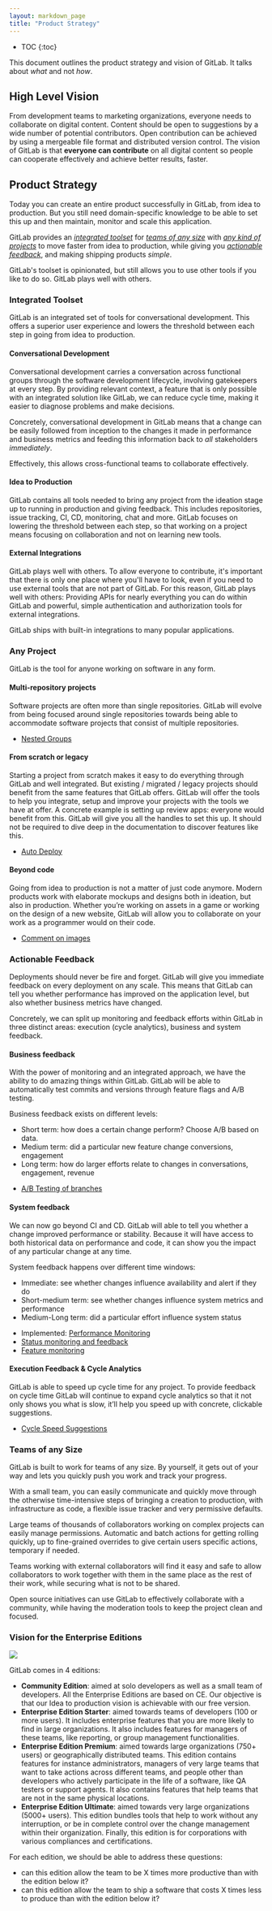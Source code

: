 ```yaml
---
layout: markdown_page
title: "Product Strategy"
---
```


- TOC
{:toc}

This document outlines the product strategy and vision of GitLab. It talks about
_what_ and not _how_.

## High Level Vision

From development teams to marketing organizations, everyone needs to
collaborate on digital content. Content should be open to suggestions by a wide
number of potential contributors. Open contribution can be achieved by using a
mergeable file format and distributed version control. The vision of GitLab is
that **everyone can contribute** on all digital content so people can
cooperate effectively and achieve better results, faster.

## Product Strategy

Today you can create an entire product successfully in GitLab, from idea to production. But you still need domain-specific knowledge to be able to set this up and then maintain, monitor and scale this application.

GitLab provides an [_integrated toolset_](#integrated-toolset) for [_teams of any size_](#teams-of-any-size) with [_any kind of projects_](#any-project) to move faster from idea to production, while giving you [_actionable feedback_](#actionable-feedback), and making shipping products _simple_.

GitLab's toolset is opinionated, but still allows you to use other tools if you
like to do so. GitLab plays well with others.

### Integrated Toolset

GitLab is an integrated set of tools for conversational development. This offers a superior user experience and lowers the threshold between each step in going from idea to production.

#### Conversational Development

Conversational development carries a conversation across functional groups through the software development lifecycle, involving gatekeepers at every step. By providing relevant context, a feature that is only possible with an integrated solution like GitLab, we can reduce cycle time, making it easier to diagnose problems and make decisions.

Concretely, conversational development in GitLab means that a change can be easily followed from inception to the changes it made in performance and business metrics and feeding this information back to _all_ stakeholders _immediately_.

Effectively, this allows cross-functional teams to collaborate effectively.

#### Idea to Production

GitLab contains all tools needed to bring any project from the ideation stage
up to running in production and giving feedback. This includes repositories,
issue tracking, CI, CD, monitoring, chat and more. GitLab focuses on lowering the threshold between each step, so that working on a project means focusing
on collaboration and not on learning new tools.

#### External Integrations

GitLab plays well with others. To allow everyone to contribute, it's important
that there is only one place where you'll have to look, even if you need to
use external tools that are not part of GitLab. For this reason, GitLab plays
well with others: Providing APIs for nearly everything you can do within GitLab
and powerful, simple authentication and authorization tools for external
integrations.

GitLab ships with built-in integrations to many popular applications.

### Any Project

GitLab is the tool for anyone working on software in any form.

#### Multi-repository projects

Software projects are often more than single repositories. GitLab will evolve from being focused around single repositories towards being able to accommodate software projects that consist of multiple repositories.

- [Nested Groups](https://gitlab.com/gitlab-org/gitlab-ce/issues/2772)

#### From scratch or legacy

Starting a project from scratch makes it easy to do everything through GitLab and well integrated. But existing / migrated / legacy projects should benefit from the same features that GitLab offers. GitLab will offer the tools to help you integrate, setup and improve your projects with the tools we have at offer. A concrete example is setting up review apps: everyone would benefit from this. GitLab will give you all the handles to set this up. It should not be required to dive deep in the documentation to discover features like this.

- [Auto Deploy](https://gitlab.com/gitlab-org/gitlab-ce/issues/23580)

#### Beyond code

Going from idea to production is not a matter of just code anymore. Modern products work with elaborate mockups and designs both in ideation, but also in production. Whether you’re working on assets in a game or working on the design of a new website, GitLab will allow you to collaborate on your work as a programmer would on their code.

- [Comment on images](https://gitlab.com/gitlab-org/gitlab-ce/issues/2641)

### Actionable Feedback

Deployments should never be fire and forget. GitLab will give you immediate feedback on every deployment on any scale. This means that GitLab can tell you whether performance has improved on the application level, but also whether business metrics have changed.

Concretely, we can split up monitoring and feedback efforts within GitLab in three distinct areas: execution (cycle analytics), business and system feedback.

#### Business feedback

With the power of monitoring and an integrated approach, we have the ability to do amazing things within GitLab. GitLab will be able to automatically test commits and versions through feature flags and A/B testing.

Business feedback exists on different levels:

* Short term: how does a certain change perform? Choose A/B based on data.
* Medium term: did a particular new feature change conversions, engagement
* Long term: how do larger efforts relate to changes in conversations, engagement, revenue

- [A/B Testing of branches](https://gitlab.com/gitlab-org/gitlab-ee/issues/117)

#### System feedback

We can now go beyond CI and CD. GitLab will able to tell you whether a change
improved performance or stability. Because it will have access to both
historical data on performance and code, it can show you the impact of any
particular change at any time.

System feedback happens over different time windows:

* Immediate: see whether changes influence availability and alert if they do
* Short-medium term: see whether changes influence system metrics and performance
* Medium-Long term: did a particular effort influence system status

- Implemented: [Performance Monitoring](https://docs.gitlab.com/ee/administration/monitoring/performance/introduction.html)
- [Status monitoring and feedback](https://gitlab.com/gitlab-org/gitlab-ce/issues/25555)
- [Feature monitoring](https://gitlab.com/gitlab-org/gitlab-ce/issues/24254)

#### Execution Feedback & Cycle Analytics

GitLab is able to speed up cycle time for any project.
To provide feedback on cycle time GitLab will continue to expand cycle
analytics so that it not only shows you what is slow, it’ll help you speed up
with concrete, clickable suggestions.

- [Cycle Speed Suggestions](https://gitlab.com/gitlab-org/gitlab-ce/issues/25281)

### Teams of any Size

GitLab is built to work for teams of any size. By yourself, it gets out of
your way and lets you quickly push you work and track your progress.

With a small team, you can easily communicate and quickly move through the
otherwise time-intensive steps of bringing a creation to production, with
infrastructure as code, a flexible issue tracker and very permissive defaults.

Large teams of thousands of collaborators working on complex projects can easily
manage permissions. Automatic and batch actions for getting rolling quickly,
up to fine-grained overrides to give certain users specific actions, temporary
if needed.

Teams working with external collaborators will find it easy and safe to allow
collaborators to work together with them in the same place as the rest of their
work, while securing what is not to be shared.

Open source initiatives can use GitLab to effectively collaborate with a
community, while having the moderation tools to keep the project clean and
focused.

### Vision for the Enterprise Editions

![](ee-versions.png)

GitLab comes in 4 editions:

* **Community Edition**: aimed at solo developers as well as a small team of
developers. All the Enterprise Editions are based on CE. Our objective is that
our Idea to production vision is achievable with our free version.
* **Enterprise Edition Starter**: aimed towards teams of developers (100 or more
users). It includes enterprise features that you are more likely to find in
large organizations. It also includes features for managers of these teams, like
reporting, or group management functionalities.
* **Enterprise Edition Premium**: aimed towards large organizations (750+ users)
or geographically distributed teams. This edition contains features for
instance administrators, managers of very large teams that want to take actions
across different teams, and people other than developers who actively
participate in the life of a software, like QA testers or support agents. It
also contains features that help teams that are not in the same physical
locations.
* **Enterprise Edition Ultimate**: aimed towards very large organizations (5000+
users). This edition bundles tools that help to work without any interruption,
or be in complete control over the change management within their organization.
Finally, this edition is for corporations with various compliances and
certifications.

For each edition, we should be able to address these questions:

* can this edition allow the team to be X times more productive than with the
edition below it?
* can this edition allow the team to ship a software that costs X times less
to produce than with the edition below it?
